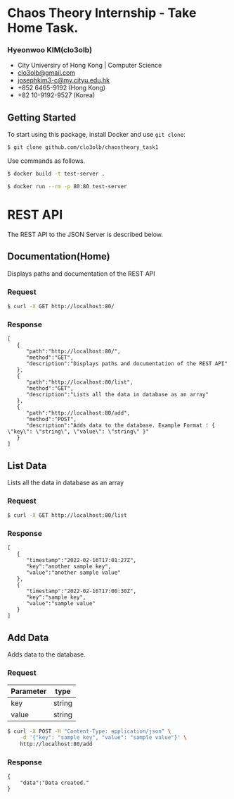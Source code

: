 # Chaos Theory Internship - Take Home Task.

### Hyeonwoo KIM(clo3olb)

-   City Universiry of Hong Kong | Computer Science
-   clo3olb@gmail.com
-   josephkim3-c@my.cityu.edu.hk
-   +852 6465-9192 (Hong Kong)
-   +82 10-9192-9527 (Korea)

## Getting Started

To start using this package, install Docker and use `git clone`:

```sh
$ git clone github.com/clo3olb/chaostheory_task1
```

Use commands as follows.

```sh
$ docker build -t test-server .
```

```sh
$ docker run --rm -p 80:80 test-server
```

# REST API

The REST API to the JSON Server is described below.

## Documentation(Home)

Displays paths and documentation of the REST API

### Request

```sh
$ curl -X GET http://localhost:80/
```

### Response

```
[
   {
      "path":"http://localhost:80/",
      "method":"GET",
      "description":"Displays paths and documentation of the REST API"
   },
   {
      "path":"http://localhost:80/list",
      "method":"GET",
      "description":"Lists all the data in database as an array"
   },
   {
      "path":"http://localhost:80/add",
      "method":"POST",
      "description":"Adds data to the database. Example Format : { \"key\": \"string\", \"value\": \"string\" }"
   }
]
```

## List Data

Lists all the data in database as an array

### Request

```sh
$ curl -X GET http://localhost:80/list
```

### Response

```
[
   {
      "timestamp":"2022-02-16T17:01:27Z",
      "key":"another sample key",
      "value":"another sample value"
   },
   {
      "timestamp":"2022-02-16T17:00:30Z",
      "key":"sample key",
      "value":"sample value"
   }
]
```

## Add Data

Adds data to the database.

### Request

| Parameter | type   |
| --------- | ------ |
| key       | string |
| value     | string |

```sh
$ curl -X POST -H "Content-Type: application/json" \
    -d '{"key": "sample key", "value": "sample value"}' \
    http://localhost:80/add
```

### Response

```
{
    "data":"Data created."
}
```
